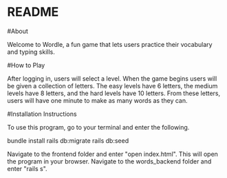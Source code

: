 # README

#About 

Welcome to Wordle, a fun game that lets users practice their vocabulary and typing skills.

#How to Play

After logging in, users will select a level. When the game begins users will be given a collection of letters. 
The easy levels have 6 letters, the medium levels have 8 letters, and the hard levels have 10 letters. 
From these letters, users will have one minute to make as many words as they can.


#Installation Instructions

To use this program, go to your terminal and enter the following.

bundle install 
rails db:migrate 
rails db:seed

Navigate to the frontend folder and enter "open index.html". This will open the program in your browser. 
Navigate to the words_backend folder and enter "rails s". 

